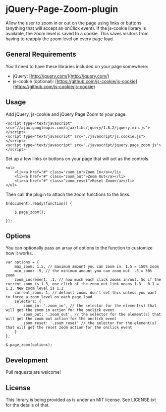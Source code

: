 jQuery-Page-Zoom-plugin
=======================

Allow the user to zoom in or out on the page using links or buttons (anything that will accept an onClick event). If the js-cookie library is available, the zoom level is saved to a cookie. This saves visitors from having to reapply the zoom level on every page load.

## General Requirements

You'll need to have these libraries included on your page somewhere:

- jQuery: [http://jquery.com/](http://jquery.com/)
- js-cookie (optional): [https://github.com/js-cookie/js-cookie](https://github.com/js-cookie/js-cookie)

## Usage

Add jQuery, js-cookie and jQuery Page Zoom to your page.

	<script type="text/javascript" src="//ajax.googleapis.com/ajax/libs/jquery/1.8.2/jquery.min.js"></script>
	<script type="text/javascript" src="./javascript/js.cookie.js"></script>
	<script type="text/javascript" src="./javascript/jquery.page_zoom.js"></script>

Set up a few links or buttons on your page that will act as  the controls.

	<ul>
		<li><a href="#" class="zoom_in">Zoom In</a></li>
		<li><a href="#" class="zoom_out">Zoom Out</a></li>
		<li><a href="#" class="zoom_reset">Reset Zoom</a></li>
	</ul>


Then call the plugin to attach the zoom functions to the links.

	$(document).ready(function() {

		$.page_zoom();

	});

## Options

You can optionally pass an array of options to the function to customize how it works.


	var options = {
		max_zoom: 1.5, // maximum amount you can zoom in. 1.5 = 150% zoom
		min_zoom: .5, // the minimum amount you can zoom out. .5 = 50% zoom
		zoom_increment: .1, // how much each click zooms in/out. So if the current zoom is 1.3, one click of the zoom out link means 1.3 - 0.1 = 1.2. New zoom level is 1.2
		current_zoom: 1, // default zoom. don't set this unless you want to force a zoom level on each page load
		selectors: {
			zoom_in: '.zoom_in', // the selector for the element(s) that will get the zoom in action for the onclick event
			zoom_out: '.zoom_out', // the selector for the element(s) that will get the zoom out action for the onclick event
			zoom_reset: '.zoom_reset' // the selector for the element(s) that will get the reset zoom action for the onclick event
		}
	};

 	$.page_zoom(options);

## Development

Pull requests are welcome!

## License

This library is being provided as is under an MIT license. See LICENSE.txt for the details of that.
